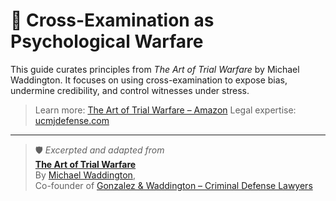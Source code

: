 # 🎯 Cross-Examination as Psychological Warfare

This guide curates principles from *The Art of Trial Warfare* by Michael Waddington. It focuses on using cross-examination to expose bias, undermine credibility, and control witnesses under stress.

> Learn more: [The Art of Trial Warfare – Amazon](https://www.amazon.com/Art-Trial-Warfare-Winning-Using/dp/1523635894)
> Legal expertise: [ucmjdefense.com](https://ucmjdefense.com)
---

> 🛡️ *Excerpted and adapted from*  
> **[The Art of Trial Warfare](https://www.amazon.com/Art-Trial-Warfare-Winning-Using/dp/1523635894)**  
> By [Michael Waddington](https://ucmjdefense.com/attorneys/michael-stewart-waddington-partner.html),  
> Co-founder of [Gonzalez & Waddington – Criminal Defense Lawyers](https://ucmjdefense.com)  
